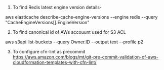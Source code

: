 1. To find Redis latest engine version details-

aws elasticache describe-cache-engine-versions --engine redis --query "CacheEngineVersions[].EngineVersion"

2. To find canonical id of AWs accouunt used for S3 ACL

aws s3api list-buckets --query Owner.ID --output text --profile p2

3. To configure cfn-lint as precommit 
https://aws.amazon.com/blogs/mt/git-pre-commit-validation-of-aws-cloudformation-templates-with-cfn-lint/